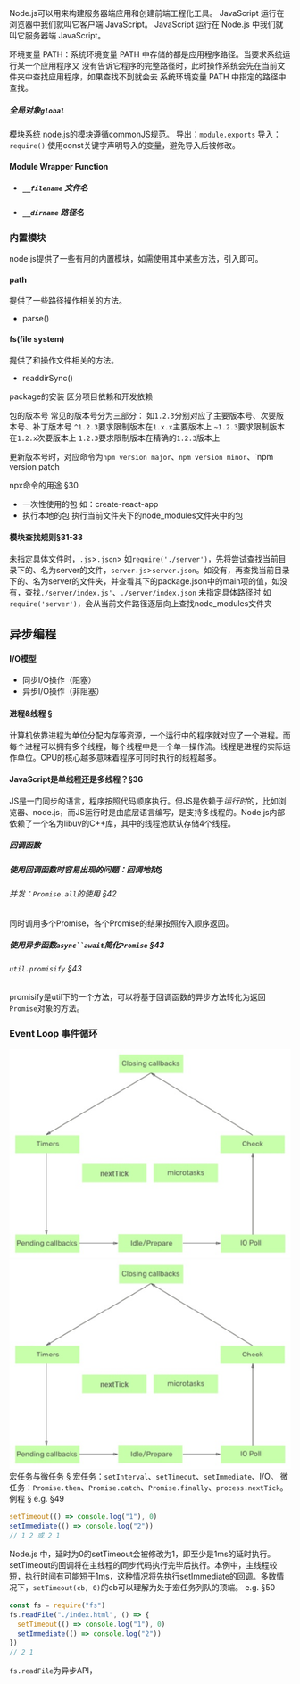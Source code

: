 Node.js可以用来构建服务器端应用和创建前端工程化工具。
JavaScript 运行在浏览器中我们就叫它客户端 JavaScript。 
JavaScript 运行在 Node.js 中我们就叫它服务器端 JavaScript。

环境变量 PATH：系统环境变量 PATH 中存储的都是应用程序路径。当要求系统运行某一个应用程序又 没有告诉它程序的完整路径时，此时操作系统会先在当前文件夹中查找应用程序，如果查找不到就会去 系统环境变量 PATH 中指定的路径中查找。

##### 全局对象`global`
模块系统
node.js的模块遵循commonJS规范。
导出：`module.exports`
导入：`require()`
使用const关键字声明导入的变量，避免导入后被修改。
#### Module Wrapper Function
- ##### `__filename` 文件名
- ##### `__dirname` 路径名
### 内置模块
node.js提供了一些有用的内置模块，如需使用其中某些方法，引入即可。
#### path
提供了一些路径操作相关的方法。
- parse()
#### fs(file system)
提供了和操作文件相关的方法。
- readdirSync()

package的安装
区分项目依赖和开发依赖

包的版本号
常见的版本号分为三部分：
如`1.2.3`分别对应了主要版本号、次要版本号、补丁版本号
`^1.2.3`要求限制版本在`1.x.x`主要版本上
`~1.2.3`要求限制版本在`1.2.x`次要版本上
`1.2.3`要求限制版本在精确的`1.2.3`版本上

更新版本号时，对应命令为`npm version major`、`npm version minor`、`npm version patch

npx命令的用途 §30
- 一次性使用的包
	如：create-react-app
- 执行本地的包
	执行当前文件夹下的node_modules文件夹中的包

#### 模块查找规则§31-33
未指定具体文件时，`.js`>`.json`>
如`require('./server')`，先将尝试查找当前目录下的、名为server的文件，`server.js`>`server.json`。如没有，再查找当前目录下的、名为server的文件夹，并查看其下的package.json中的main项的值，如没有，查找`./server/index.js'`、`./server/index.json`
未指定具体路径时
如`require('server')`，会从当前文件路径逐层向上查找node_modules文件夹

## 异步编程
#### I/O模型
- 同步I/O操作（阻塞）
- 异步I/O操作（非阻塞）
#### 进程&线程 §
计算机依靠进程为单位分配内存等资源，一个运行中的程序就对应了一个进程。而每个进程可以拥有多个线程，每个线程中是一个单一操作流。线程是进程的实际运作单位。CPU的核心越多意味着程序可同时执行的线程越多。
#### JavaScript是单线程还是多线程？§36
JS是一门同步的语言，程序按照代码顺序执行。但JS是依赖于*运行时*的，比如浏览器、node.js，而JS运行时是由底层语言编写，是支持多线程的。Node.js内部依赖了一个名为libuv的C++库，其中的线程池默认存储4个线程。
##### 回调函数
##### 使用回调函数时容易出现的问题：回调地狱§
###### 并发：`Promise.all`的使用 §42
同时调用多个Promise，各个Promise的结果按照传入顺序返回。
##### 使用异步函数`async``await`简化`Promise` §43
###### `util.promisify` §43
promisify是util下的一个方法，可以将基于回调函数的异步方法转化为返回`Promise`对象的方法。

### Event Loop 事件循环
![](https://raw.githubusercontent.com/wonsage/img/main/imgFF379605-087D-4480-A66D-7087470E1C3A.jpeg)
![](https://raw.githubusercontent.com/wonsage/img/main/imgFF379605-087D-4480-A66D-7087470E1C3A.jpeg)
宏任务与微任务 §
宏任务：`setInterval`、`setTimeout`、`setImmediate`、I/O。
微任务：`Promise.then`、`Promise.catch`、`Promise.finally`、`process.nextTick`。
例程 §
e.g. §49
```js
setTimeout(() => console.log("1"), 0)
setImmediate(() => console.log("2"))
// 1 2 或 2 1
```
Node.js 中，延时为0的setTimeout会被修改为1，即至少是1ms的延时执行。setTimeout的回调将在主线程的同步代码执行完毕后执行。本例中，主线程较短，执行时间有可能短于1ms，这种情况将先执行setImmediate的回调。多数情况下，`setTimeout(cb, 0)`的cb可以理解为处于宏任务列队的顶端。
e.g. §50
```js
const fs = require("fs")
fs.readFile("./index.html", () => {
  setTimeout(() => console.log("1"), 0)
  setImmediate(() => console.log("2"))
})
// 2 1
```
`fs.readFile`为异步API，